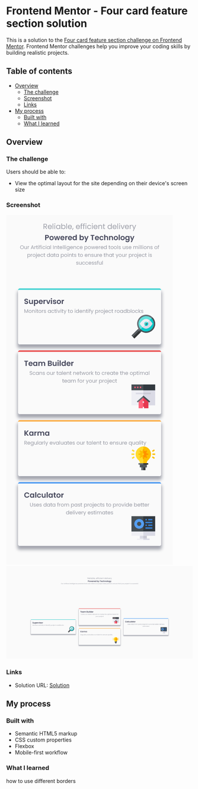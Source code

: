 # Frontend Mentor - Four card feature section solution

This is a solution to the [Four card feature section challenge on Frontend Mentor](https://www.frontendmentor.io/challenges/four-card-feature-section-weK1eFYK). Frontend Mentor challenges help you improve your coding skills by building realistic projects.

## Table of contents

- [Overview](#overview)
  - [The challenge](#the-challenge)
  - [Screenshot](#screenshot)
  - [Links](#links)
- [My process](#my-process)
  - [Built with](#built-with)
  - [What I learned](#what-i-learned)

## Overview

### The challenge

Users should be able to:

- View the optimal layout for the site depending on their device's screen size

### Screenshot

![Mobile](./public/mobile.png)
![Desktop](./public/desktop.png)

### Links

- Solution URL: [Solution](https://piojosistematico.github.io/fem-four-card-feature-section-master/)

## My process

### Built with

- Semantic HTML5 markup
- CSS custom properties
- Flexbox
- Mobile-first workflow

### What I learned

how to use different borders
